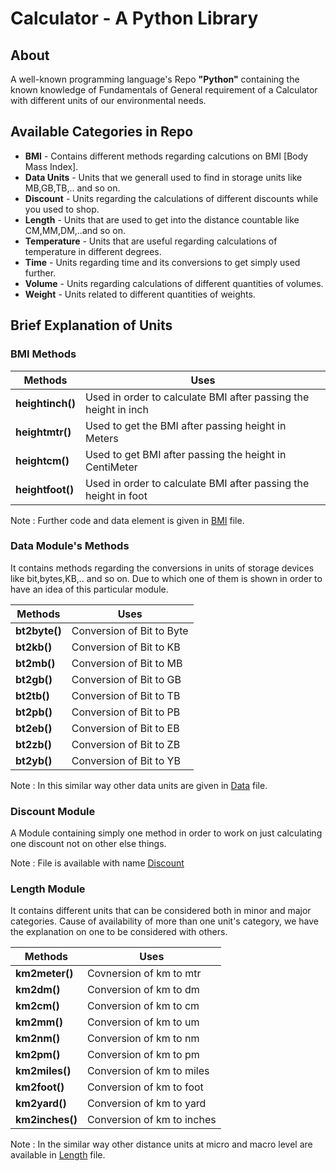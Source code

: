 # Calculator - A Python Library

## About 

A well-known programming language's Repo **"Python"** containing the known knowledge of Fundamentals of General requirement of a Calculator with different units of our environmental needs.

## Available Categories in Repo

- **BMI** - Contains different methods regarding calcutions on BMI [Body Mass Index].
- **Data Units** - Units that we generall used to find in storage units like MB,GB,TB,.. and so on.
- **Discount** - Units regarding the calculations of different discounts while you used to shop.
- **Length** - Units that are used to get into the distance countable like CM,MM,DM,..and so on.
- **Temperature** - Units that are useful regarding calculations of temperature in different degrees.
- **Time** - Units regarding time and its conversions to get simply used further.
- **Volume** - Units regarding calculations of different quantities of volumes.
- **Weight** - Units related to different quantities of weights.

## Brief Explanation of Units

### BMI Methods

| **Methods** | **Uses** |
| ----------- | -------- |
| **heightinch()** | Used in order to calculate BMI after passing the height in inch |
| **heightmtr()** | Used to get the BMI after passing height in Meters |
| **heightcm()** | Used to get BMI after passing the height in CentiMeter |
| **heightfoot()** | Used in order to calculate BMI after passing the height in foot |

Note : Further code and data element is given in [BMI](https://github.com/ackwolver335/Calculator/blob/main/BMI.py) file.

### Data Module's Methods

It contains methods regarding the conversions in units of storage devices like bit,bytes,KB,.. and so on. Due to which one of them is shown in order to have an idea of this particular module.

| **Methods** | **Uses** |
| ----------- | -------- |
| **bt2byte()** | Conversion of Bit to Byte |
| **bt2kb()** | Conversion of Bit to KB |
| **bt2mb()** | Conversion of Bit to MB |
| **bt2gb()** | Conversion of Bit to GB |
| **bt2tb()** | Conversion of Bit to TB |
| **bt2pb()** | Conversion of Bit to PB |
| **bt2eb()** | Conversion of Bit to EB |
| **bt2zb()** | Conversion of Bit to ZB |
| **bt2yb()** | Conversion of Bit to YB |

Note : In this similar way other data units are given in [Data](https://github.com/ackwolver335/Calculator/blob/main/Data.py) file.

### Discount Module

A Module containing simply one method in order to work on just calculating one discount not on other else things.

Note : File is available with name [Discount](https://github.com/ackwolver335/Calculator/blob/main/Discount.py)

### Length Module

It contains different units that can be considered both in minor and major categories. Cause of availability of more than one unit's category, we have the explanation on one to be considered with others.

| **Methods** | **Uses** |
| ----------- | -------- |
| **km2meter()** | Covnersion of km to mtr |
| **km2dm()** | Conversion of km to dm |
| **km2cm()** | Conversion of km to cm |
| **km2mm()** | Conversion of km to um |
| **km2nm()** | Conversion of km to nm |
| **km2pm()** | Conversion of km to pm |
| **km2miles()** | Conversion of km to miles |
| **km2foot()** | Conversion of km to foot |
| **km2yard()** | Conversion of km to yard |
| **km2inches()** | Conversion of km to inches |

Note : In the similar way other distance units at micro and macro level are available in [Length](https://github.com/ackwolver335/Calculator/blob/main/Length.py) file.